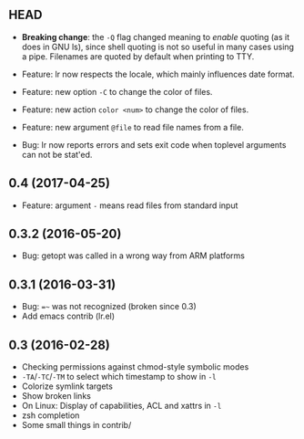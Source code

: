 ## HEAD

* **Breaking change**: the `-Q` flag changed meaning to *enable* quoting
  (as it does in GNU ls), since shell quoting is not so useful in many
  cases using a pipe.  Filenames are quoted by default when printing
  to TTY.

* Feature: lr now respects the locale, which mainly influences date format.
* Feature: new option `-C` to change the color of files.
* Feature: new action `color <num>` to change the color of files.
* Feature: new argument `@file` to read file names from a file.
* Bug: lr now reports errors and sets exit code when toplevel
  arguments can not be stat'ed.

## 0.4 (2017-04-25)

* Feature: argument `-` means read files from standard input

## 0.3.2 (2016-05-20)

* Bug: getopt was called in a wrong way from ARM platforms

## 0.3.1 (2016-03-31)

* Bug: `=~` was not recognized (broken since 0.3)
* Add emacs contrib (lr.el)

## 0.3 (2016-02-28)

* Checking permissions against chmod-style symbolic modes
* `-TA`/`-TC`/`-TM` to select which timestamp to show in `-l`
* Colorize symlink targets
* Show broken links
* On Linux: Display of capabilities, ACL and xattrs in `-l`
* zsh completion
* Some small things in contrib/
